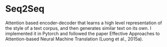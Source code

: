 # Seq2Seq
Attention based encoder-decoder that learns a high level representation of the style of a text corpus, and then generates similar text on its own.  I implemented it in Pytorch and followed the paper Effective Approaches to Attention-based Neural Machine Translation (Luong et al., 2015a).
